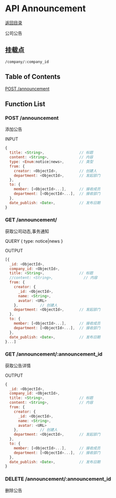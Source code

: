 # API Announcement

[返回目录](index.md)

公司公告

## 挂载点

```
/company/:company_id
```

## Table of Contents

[POST /announcement](#post-announcement)

## Function List

### POST /announcement

添加公告

INPUT
```javascript
{
  title: <String>,                // 标题
  content: <String>,              // 内容
  type: <Enum:notice|news>,       // 类型
  from: {
    creator: <ObjectId>,          // 创建人
    department: <ObjectId>,       // 发起部门
  },
  to: {
    member: [<ObjectId>...],      // 接收成员
    department: [<ObjectId>...],  // 接收部门
  },
  date_publish: <Date>,           // 发布日期
}
```

### GET /announcement/

获取公司动态,事务通知

QUERY
{
  type: notice|news
}

OUTPUT
```javascript
[{
  _id: <ObjectId>,
  company_id: <ObjectId>,
  title: <String>,                // 标题
  //content: <String>,              // 内容
  from: {
    creator: {
      _id: <ObjectId>,
      name: <String>,
      avatar: <URL>
    },          // 创建人
    department: <ObjectId>,       // 发起部门
  },
  to: {
    member: [<ObjectId>...],      // 接收成员
    department: [<ObjectId>...],  // 接收部门
  },
  date_publish: <Date>,           // 发布日期
}...]
```

### GET /announcement/:announcement_id

获取公告详情

OUTPUT
```javascript
{
  _id: <ObjectId>,
  company_id: <ObjectId>,
  title: <String>,                // 标题
  content: <String>,              // 内容
  from: {
    creator: {
      _id: <ObjectId>,
      name: <String>,
      avatar: <URL>
    },          // 创建人
    department: <ObjectId>,       // 发起部门
  },
  to: {
    member: [<ObjectId>...],      // 接收成员
    department: [<ObjectId>...],  // 接收部门
  },
  date_publish: <Date>,           // 发布日期
}
```

### DELETE /announcement/:announcement_id

删除公告
